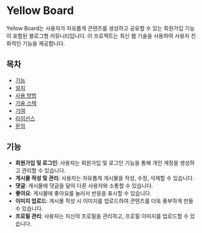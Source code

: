 # Yellow Board

Yellow Board는 사용자가 자유롭게 콘텐츠를 생성하고 공유할 수 있는 회원가입 기능이 포함된 블로그형 커뮤니티입니다. 이 프로젝트는 최신 웹 기술을 사용하여 사용자 친화적인 기능을 제공합니다.

## 목차

- [기능](#기능)
- [설치](#설치)
- [사용 방법](#사용-방법)
- [기술 스택](#기술-스택)
- [기여](#기여)
- [라이선스](#라이선스)
- [문의](#문의)

## 기능

- **회원가입 및 로그인**: 사용자는 회원가입 및 로그인 기능을 통해 개인 계정을 생성하고 관리할 수 있습니다.
- **게시물 작성 및 관리**: 사용자는 자유롭게 게시물을 작성, 수정, 삭제할 수 있습니다.
- **댓글**: 게시물에 댓글을 달아 다른 사용자와 소통할 수 있습니다.
- **좋아요**: 게시물에 좋아요를 눌러서 반응을 표시할 수 있습니다.
- **이미지 업로드**: 게시물 작성 시 이미지를 업로드하여 콘텐츠를 더욱 풍부하게 만들 수 있습니다.
- **프로필 관리**: 사용자는 자신의 프로필을 관리하고, 프로필 이미지를 업로드할 수 있습니다.
